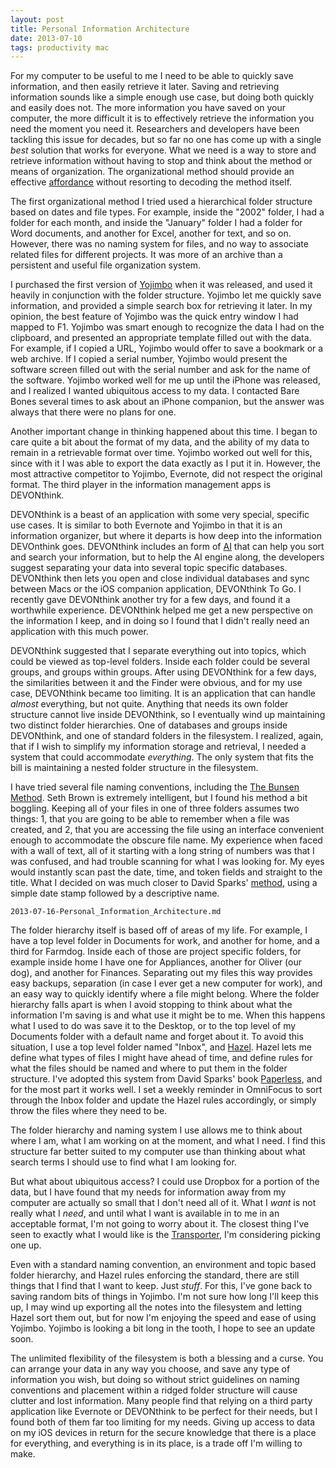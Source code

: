 ```yaml
---
layout: post
title: Personal Information Architecture
date: 2013-07-10
tags: productivity mac
---
```


For my computer to be useful to me I need to be able to quickly save information, and then easily retrieve it later. Saving and retrieving information sounds like a simple enough use case, but doing both quickly and easily does not. The more information you have saved on your computer, the more difficult it is to effectively retrieve the information you need the moment you need it. Researchers and developers have been tackling this issue for decades, but so far no one has come up with a single *best* solution that works for everyone. What we need is a way to store and retrieve information without having to stop and think about the method or means of organization. The organizational method should provide an effective [affordance](https://en.wikipedia.org/wiki/Affordance) without resorting to decoding the method itself. 

The first organizational method I tried used a hierarchical folder structure based on dates and file types. For example, inside the "2002" folder, I had a folder for each month, and inside the "January" folder I had a folder for Word documents, and another for Excel, another for text, and so on. However, there was no naming system for files, and no way to associate related files for different projects. It was more of an archive than a persistent and useful file organization system. 

I purchased the first version of [Yojimbo](http://www.barebones.com/products/yojimbo/) when it was released, and used it heavily in conjunction with the folder structure. Yojimbo let me quickly save information, and provided a simple search box for retrieving it later. In my opinion, the best feature of Yojimbo was the quick entry window I had mapped to F1. Yojimbo was smart enough to recognize the data I had on the clipboard, and presented an appropriate template filled out with the data. For example, if I copied a URL, Yojimbo would offer to save a bookmark or a web archive. If I copied a serial number, Yojimbo would present the software screen filled out with the serial number and ask for the name of the software. Yojimbo worked well for me up until the iPhone was released, and I realized I wanted ubiquitous access to my data. I contacted Bare Bones several times to ask about an iPhone companion, but the answer was always that there were no plans for one. 

Another important change in thinking happened about this time. I began to care quite a bit about the format of my data, and the ability of my data to remain in a retrievable format over time. Yojimbo worked out well for this, since with it I was able to export the data exactly as I put it in. However, the most attractive competitor to Yojimbo, Evernote, did not respect the original format. The third player in the information management apps is DEVONthink. 

DEVONthink is a beast of an application with some very special, specific use cases. It is similar to both Evernote and Yojimbo in that it is an information organizer, but where it departs is how deep into the information DEVOnthink goes. DEVONthink includes an form of [AI](http://www.devontechnologies.com/technology.html) that can help you sort and search your information, but to help the AI engine along, the developers suggest separating your data into several topic specific databases. DEVONthink then lets you open and close individual databases and sync between Macs or the iOS companion application, DEVONthink To Go. I recently gave DEVONthink another try for a few days, and found it a worthwhile experience. DEVONthink helped me get a new perspective on the information I keep, and in doing so I found that I didn't really need an application with this much power.

DEVONthink suggested that I separate everything out into topics, which could be viewed as top-level folders. Inside each folder could be several groups, and groups within groups. After using DEVONthink for a few days, the similarities between it and the Finder were obvious, and for my use case, DEVONthink became too limiting. It is an application that can handle *almost* everything, but not quite. Anything that needs its own folder structure cannot live inside DEVONthink, so I eventually wind up maintaining two distinct folder hierarchies. One of databases and groups inside DEVONthink, and one of standard folders in the filesystem. I realized, again, that if I wish to simplify my information storage and retrieval, I needed a system that could accommodate *everything*. The only system that fits the bill is maintaining a nested folder structure in the filesystem. 

I have tried several file naming conventions, including the [The Bunsen Method](http://www.drbunsen.org/naming-and-searching-files-part-1/). Seth Brown is extremely intelligent, but I found his method a bit boggling. Keeping all of your files in one of three folders assumes two things: 1, that you are going to be able to remember when a file was created, and 2, that you are accessing the file using an interface convenient enough to accommodate the obscure file name. My experience when faced with a wall of text, all of it starting with a long string of numbers was that I was confused, and had trouble scanning for what I was looking for. My eyes would instantly scan past the date, time, and token fields and straight to the title. What I decided on was much closer to David Sparks' [method](http://www.macworld.com/article/1167126/how_i_name_files_on_my_mac.html), using a simple date stamp followed by a descriptive name. 

	2013-07-16-Personal_Information_Architecture.md

The folder hierarchy itself is based off of areas of my life. For example, I have a top level folder in Documents for work, and another for home, and a third for Farmdog. Inside each of those are project specific folders, for example inside home I have one for Appliances, another for Oliver (our dog), and another for Finances. Separating out my files this way provides easy backups, separation (in case I ever get a new computer for work), and an easy way to quickly identify where a file might belong. Where the folder hierarchy falls apart is when I avoid stopping to think about what the information I'm saving is and what use it might be to me. When this happens what I used to do was save it to the Desktop, or to the top level of my Documents folder with a default name and forget about it. To avoid this situation, I use a top level folder named "Inbox", and [Hazel](http://www.noodlesoft.com/hazel.php). Hazel lets me define what types of files I might have ahead of time, and define rules for what the files should be named and where to put them in the folder structure. I've adopted this system from David Sparks' book [Paperless](http://macsparky.com/paperless/), and for the most part it works well. I set a weekly reminder in OmniFocus to sort through the Inbox folder and update the Hazel rules accordingly, or simply throw the files where they need to be. 

The folder hierarchy and naming system I use allows me to think about where I am, what I am working on at the moment, and what I need. I find this structure far better suited to my computer use than thinking about what search terms I should use to find what I am looking for. 

But what about ubiquitous access? I could use Dropbox for a portion of the data, but I have found that my needs for information away from my computer are actually so small that I don't need all of it. What I *want* is not really what I *need*, and until what I want is available in to me in an acceptable format, I'm not going to worry about it. The closest thing I've seen to exactly what I would like is the [Transporter](http://www.kickstarter.com/projects/transporterguy/transporter-a-new-way-to-share-access-and-protect), I'm considering picking one up. 

Even with a standard naming convention, an environment and topic based folder hierarchy, and Hazel rules enforcing the standard, there are still things that I find that I want to keep. Just *stuff*. For this, I've gone back to saving random bits of things in Yojimbo. I'm not sure how long I'll keep this up, I may wind up exporting all the notes into the filesystem and letting Hazel sort them out, but for now I'm enjoying the speed and ease of using Yojimbo. Yojimbo is looking a bit long in the tooth, I hope to see an update soon.

The unlimited flexibility of the filesystem is both a blessing and a curse. You can arrange your data in any way you choose, and save any type of information you wish, but doing so without strict guidelines on naming conventions and placement within a ridged folder structure will cause clutter and lost information. Many people find that relying on a third party application like Evernote or DEVONthink to be perfect for their needs, but I found both of them far too limiting for my needs. Giving up access to data on my iOS devices in return for the secure knowledge that there is a place for everything, and everything is in its place, is a trade off I'm willing to make. 

